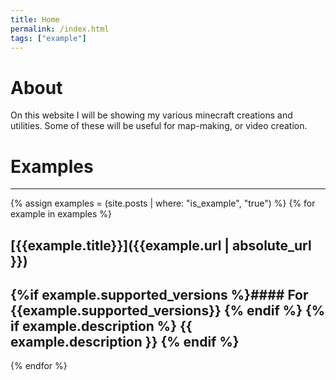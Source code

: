 ```yaml
---
title: Home
permalink: /index.html
tags: ["example"]
---
```

# About  
On this website I will be showing my various minecraft creations and utilities. Some of these will be useful for map-making, or video creation.

# Examples  
---
{% assign examples = (site.posts | where: "is_example", "true") %}
{% for example in examples %}
## [{{example.title}}]({{example.url | absolute_url }})  
{%if example.supported_versions %}#### For {{example.supported_versions}} {% endif %}
{% if example.description %}
  {{ example.description }}
{% endif %}
---
{% endfor %}
